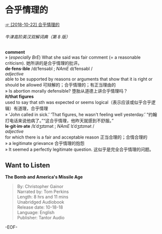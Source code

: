 # 合乎情理的  
[☞ [2018-10-22] 合乎情理的 ](https://mp.weixin.qq.com/s/s-nt6G2lJRWNhc6vwUhm8Q)    
  
###### 牛津高阶英汉双解词典（第 8 版）  
**comment**  
» (*especially BrE*) What she said was fair comment (= a reasonable criticism). 她所讲的是合乎情理的批评。  
**de·fens·ible** /dɪˈfensəbl ; *NAmE* dɪˈfensəbl /  
*adjective*  
able to be supported by reasons or arguments that show that it is right or should be allowed 可辩解的；合乎情理的；有正当理由的  
» Is abortion morally defensible? 堕胎从道德上讲合乎情理吗？  
**it/that figures**  
used to say that sth was expected or seems logical（表示应该或似乎合乎逻辑）有道理，合乎情理  
» ‘John called in sick.’ ‘That figures, he wasn't feeling well yesterday.’ “约翰打电话来说他病了。”“这合乎情理，他昨天就感到不舒服。”  
**le·git·im·ate** /lɪˈdʒɪtɪmət ; *NAmE* lɪˈdʒɪtɪmət /  
*adjective*  
for which there is a fair and acceptable reason 正当合理的；合情合理的    
» a legitimate grievance 合乎情理的抱怨  
» It seemed a perfectly legitimate question. 这似乎是完全合乎情理的问题。  
  
  
## Want to Listen  
**The Bomb and America's Missile Age**  
>By: Christopher Gainor  
Narrated by: Tom Perkins  
Length: 8 hrs and 11 mins  
Unabridged Audiobook  
Release date: 10-18-18  
Language: English  
Publisher: Tantor Audio  
  
-EOF-  
